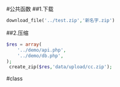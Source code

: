 #公共函数
##1.下载
```PHP
download_file('../test.zip','新名字.zip')
```
##2.压缩
```php
$res = array(
    '../demo/api.php',
    '../demo/db.php',
);
 create_zip($res,'data/upload/cc.zip');
```
#class